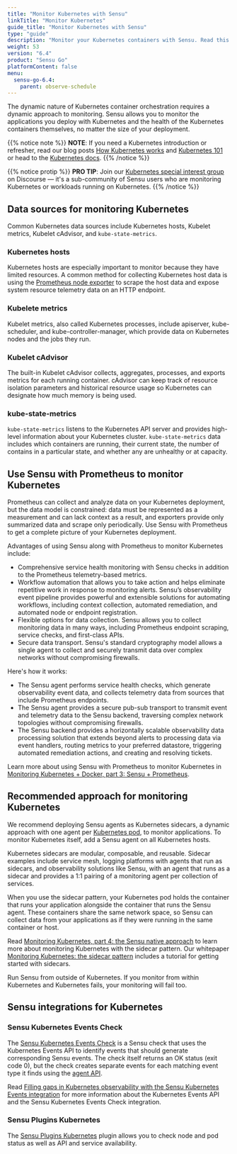 ```yaml
---
title: "Monitor Kubernetes with Sensu"
linkTitle: "Monitor Kubernetes"
guide_title: "Monitor Kubernetes with Sensu"
type: "guide"
description: "Monitor your Kubernetes containers with Sensu. Read this guide to learn how."
weight: 53
version: "6.4"
product: "Sensu Go"
platformContent: false
menu:
  sensu-go-6.4:
    parent: observe-schedule
---
```


The dynamic nature of Kubernetes container orchestration requires a dynamic approach to monitoring.
Sensu allows you to monitor the applications you deploy with Kubernetes and the health of the Kubernetes containers themselves, no matter the size of your deployment.

{{% notice note %}}
**NOTE**: If you need a Kubernetes introduction or refresher, read our blog posts [How Kubernetes works](https://sensu.io/blog/how-kubernetes-works) and [Kubernetes 101](https://sensu.io/blog/kubernetes-101) or head to the [Kubernetes docs](https://kubernetes.io/docs/home/).
{{% /notice %}}

{{% notice protip %}}
**PRO TIP**: Join our [Kubernetes special interest group](https://discourse.sensu.io/c/sensu-go/sig-kubernetes/33) on Discourse &mdash; it's a sub-community of Sensu users who are monitoring Kubernetes or workloads running on Kubernetes.
{{% /notice %}}

## Data sources for monitoring Kubernetes

Common Kubernetes data sources include Kubernetes hosts, Kubelet metrics, Kubelet cAdvisor, and `kube-state-metrics`.

### Kubernetes hosts

Kubernetes hosts are especially important to monitor because they have limited resources.
A common method for collecting Kubernetes host data is using the [Prometheus node exporter][1] to scrape the host data and expose system resource telemetry data on an HTTP endpoint.

### Kubelete metrics

Kubelet metrics, also called Kubernetes processes, include apiserver, kube-scheduler, and kube-controller-manager, which provide data on Kubernetes nodes and the jobs they run.

### Kubelet cAdvisor

The built-in Kubelet cAdvisor collects, aggregates, processes, and exports metrics for each running container.
cAdvisor can keep track of resource isolation parameters and historical resource usage so Kubernetes can designate how much memory is being used.

### kube-state-metrics

`kube-state-metrics` listens to the Kubernetes API server and provides high-level information about your Kubernetes cluster.
`kube-state-metrics` data includes which containers are running, their current state, the number of contains in a particular state, and whether any are unhealthy or at capacity.

## Use Sensu with Prometheus to monitor Kubernetes

Prometheus can collect and analyze data on your Kubernetes deployment, but the data model is constrained: data must be represented as a measurement and can lack context as a result, and exporters provide only summarized data and scrape only periodically.
Use Sensu with Prometheus to get a complete picture of your Kubernetes deployment.

Advantages of using Sensu along with Prometheus to monitor Kubernetes include:

- Comprehensive service health monitoring with Sensu checks in addition to the Prometheus telemetry-based metrics.
- Workflow automation that allows you to take action and helps eliminate repetitive work in response to monitoring alerts.
Sensu’s observability event pipeline provides powerful and extensible solutions for automating workflows, including context collection, automated remediation, and automated node or endpoint registration.
- Flexible options for data collection.
Sensu allows you to collect monitoring data in many ways, including Prometheus endpoint scraping, service checks, and first-class APIs.
- Secure data transport.
Sensu's standard cryptography model allows a single agent to collect and securely transmit data over complex networks without compromising firewalls.

Here's how it works:

- The Sensu agent performs service health checks, which generate observability event data, and collects telemetry data from sources that include Prometheus endpoints.
- The Sensu agent provides a secure pub-sub transport to transmit event and telemetry data to the Sensu backend, traversing complex network topologies without compromising firewalls.
- The Sensu backend provides a horizontally scalable observability data processing solution that extends beyond alerts to processing data via event handlers, routing metrics to your preferred datastore, triggering automated remediation actions, and creating and resolving tickets.

Learn more about using Sensu with Prometheus to monitor Kubernetes in [Monitoring Kubernetes + Docker, part 3: Sensu + Prometheus][5].

## Recommended approach for monitoring Kubernetes

We recommend deploying Sensu agents as Kubernetes sidecars, a dynamic approach with one agent per [Kubernetes pod][2], to monitor applications.
To monitor Kubernetes itself, add a Sensu agent on all Kubernetes hosts.

Kubernetes sidecars are modular, composable, and reusable.
Sidecar examples include service mesh, logging platforms with agents that run as sidecars, and observability solutions like Sensu, with an agent that runs as a sidecar and provides a 1:1 pairing of a monitoring agent per collection of services.

When you use the sidecar pattern, your Kubernetes pod holds the container that runs your application alongside the container that runs the Sensu agent.
These containers share the same network space, so Sensu can collect data from your applications as if they were running in the same container or host.

Read [Monitoring Kubernetes, part 4: the Sensu native approach][3] to learn more about monitoring Kubernetes with the sidecar pattern.
Our whitepaper [Monitoring Kubernetes: the sidecar pattern][4] includes a tutorial for getting started with sidecars.

Run Sensu from outside of Kubernetes.
If you monitor from within Kubernetes and Kubernetes fails, your monitoring will fail too.

## Sensu integrations for Kubernetes

### Sensu Kubernetes Events Check

The [Sensu Kubernetes Events Check][6] is a Sensu check that uses the Kubernetes Events API to identify events that should generate corresponding Sensu events.
The check itself returns an OK status (exit code 0), but the check creates separate events for each matching event type it finds using the [agent API][7].

Read [Filling gaps in Kubernetes observability with the Sensu Kubernetes Events integration][8] for more information about the Kubernetes Events API and the Sensu Kubernetes Events Check integration.

### Sensu Plugins Kubernetes

The [Sensu Plugins Kubernetes][9] plugin allows you to check node and pod status as well as API and service availability.


[1]: https://github.com/prometheus/node_exporter
[2]: https://kubernetes.io/docs/concepts/workloads/pods/
[3]: https://sensu.io/blog/monitoring-kubernetes-part-4-the-sensu-native-approach
[4]: https://sensu.io/resources/whitepaper/whitepaper-monitoring-kubernetes-the-sidecar-pattern
[5]: https://sensu.io/blog/monitoring-kubernetes-docker-part-3-sensu-prometheus
[6]: https://bonsai.sensu.io/assets/sensu/sensu-kubernetes-events
[7]: ../agent/#create-observability-events-using-the-agent-api
[8]: https://sensu.io/blog/filling-gaps-in-kubernetes-observability-with-the-sensu-kubernetes-events-integration
[9]: https://bonsai.sensu.io/assets/sensu-plugins/sensu-plugins-kubernetes
